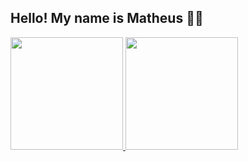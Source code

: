 ## Hello! My name is Matheus 👋🏻

<div>
<a href="https://github.com/seu-usuário-aqui">
<img height="180em" src="https://github-readme-stats.vercel.app/api/top-langs/?username=mat1135&layout=compact&langs_count=7"/>
<img height="180em" src="https://github-readme-stats.vercel.app/api?username=mat1135&show_icons=true&include_all_commits=true&count_private=true"/>
</div>
